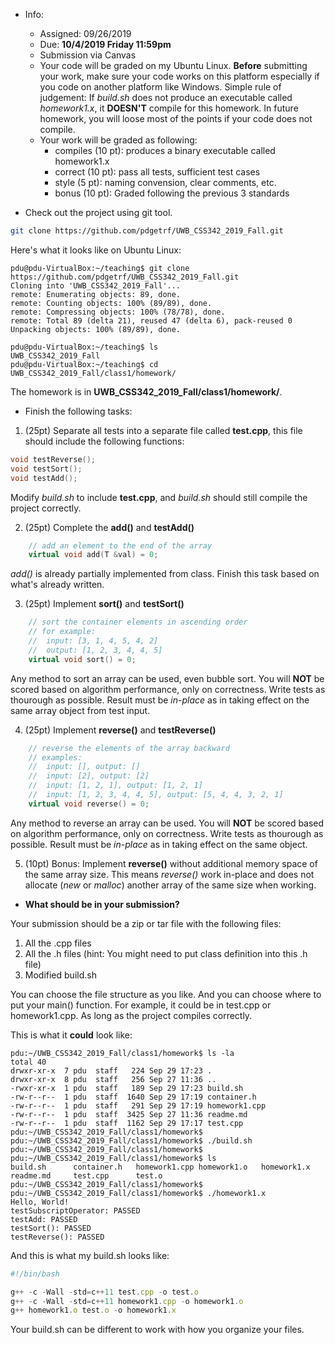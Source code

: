 * Info:
    - Assigned: 09/26/2019
    - Due: **10/4/2019 Friday 11:59pm**
    - Submission via Canvas
    - Your code will be graded on my Ubuntu Linux.  **Before** submitting your work, make sure your code works on this platform especially if you code on another platform like Windows. Simple rule of judgement: If *build.sh* does not produce an executable called *homework1.x*, it **DOESN'T** compile for this homework. In future homework, you will loose most of the points if your code does not compile. 
    - Your work will be graded as following:
        - compiles (10 pt): produces a binary executable called homework1.x 
        - correct (10 pt): pass all tests, sufficient test cases
        - style (5 pt): naming convension, clear comments, etc.
        - bonus (10 pt): Graded following the previous 3 standards
    

* Check out the project using git tool. 

```bash
git clone https://github.com/pdgetrf/UWB_CSS342_2019_Fall.git
```

Here's what it looks like on Ubuntu Linux:

```console
pdu@pdu-VirtualBox:~/teaching$ git clone https://github.com/pdgetrf/UWB_CSS342_2019_Fall.git
Cloning into 'UWB_CSS342_2019_Fall'...
remote: Enumerating objects: 89, done.
remote: Counting objects: 100% (89/89), done.
remote: Compressing objects: 100% (78/78), done.
remote: Total 89 (delta 21), reused 47 (delta 6), pack-reused 0
Unpacking objects: 100% (89/89), done.

pdu@pdu-VirtualBox:~/teaching$ ls
UWB_CSS342_2019_Fall
pdu@pdu-VirtualBox:~/teaching$ cd UWB_CSS342_2019_Fall/class1/homework/
```

The homework is in **UWB_CSS342_2019_Fall/class1/homework/**. 

* Finish the following tasks:

1. (25pt) Separate all tests into a separate file called **test.cpp**, this file should include the following functions:

```cpp
void testReverse();
void testSort();
void testAdd();
```


Modify *build.sh* to include **test.cpp**, and *build.sh* should still compile the project correctly.

2. (25pt) Complete the **add()** and **testAdd()**
```cpp
    // add an element to the end of the array
    virtual void add(T &val) = 0;
```

*add()* is already partially implemented from class. Finish this task based on what's already written.

3. (25pt) Implement **sort()** and **testSort()**
```cpp
    // sort the container elements in ascending order
    // for example:
    //  input: [3, 1, 4, 5, 4, 2]
    //  output: [1, 2, 3, 4, 4, 5]
    virtual void sort() = 0;
```
Any method to sort an array can be used, even bubble sort. You will **NOT** be scored based on algorithm performance, only on correctness. Write tests as thourough as possible. Result must be *in-place* as in taking effect on the same array object from test input.

 
4. (25pt) Implement **reverse()** and **testReverse()**
```cpp
    // reverse the elements of the array backward
    // examples:
    //  input: [], output: []
    //  input: [2], output: [2]
    //  input: [1, 2, 1], output: [1, 2, 1]
    //  input: [1, 2, 3, 4, 4, 5], output: [5, 4, 4, 3, 2, 1]
    virtual void reverse() = 0;
```
Any method to reverse an array can be used. You will **NOT** be scored based on algorithm performance, only on correctness. Write tests as thourough as possible. Result must be *in-place* as in taking effect on the same object.

5. (10pt) Bonus: Implement **reverse()** without additional memory space of the same array size. This means *reverse()* work in-place and does not allocate (*new* or *malloc*) another array of the same size when working.

* **What should be in your submission?**

Your submission should be a zip or tar file with the following files:
1. All the .cpp files
2. All the .h files (hint: You might need to put class definition into this .h file)
3. Modified build.sh

You can choose the file structure as you like. And you can choose where to put your main() function. For example, it could be in test.cpp or homework1.cpp. As long as the project compiles correctly. 

This is what it **could** look like:
```console
pdu:~/UWB_CSS342_2019_Fall/class1/homework$ ls -la
total 40
drwxr-xr-x  7 pdu  staff   224 Sep 29 17:23 .
drwxr-xr-x  8 pdu  staff   256 Sep 27 11:36 ..
-rwxr-xr-x  1 pdu  staff   189 Sep 29 17:23 build.sh
-rw-r--r--  1 pdu  staff  1640 Sep 29 17:19 container.h
-rw-r--r--  1 pdu  staff   291 Sep 29 17:19 homework1.cpp
-rw-r--r--  1 pdu  staff  3425 Sep 27 11:36 readme.md
-rw-r--r--  1 pdu  staff  1162 Sep 29 17:17 test.cpp
pdu:~/UWB_CSS342_2019_Fall/class1/homework$
pdu:~/UWB_CSS342_2019_Fall/class1/homework$ ./build.sh
pdu:~/UWB_CSS342_2019_Fall/class1/homework$
pdu:~/UWB_CSS342_2019_Fall/class1/homework$ ls
build.sh      container.h   homework1.cpp homework1.o   homework1.x   readme.md     test.cpp      test.o
pdu:~/UWB_CSS342_2019_Fall/class1/homework$
pdu:~/UWB_CSS342_2019_Fall/class1/homework$ ./homework1.x
Hello, World!
testSubscriptOperator: PASSED
testAdd: PASSED
testSort(): PASSED
testReverse(): PASSED
```

And this is what my build.sh looks like:
```js
#!/bin/bash

g++ -c -Wall -std=c++11 test.cpp -o test.o
g++ -c -Wall -std=c++11 homework1.cpp -o homework1.o
g++ homework1.o test.o -o homework1.x
```
Your build.sh can be different to work with how you organize your files.
